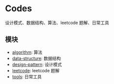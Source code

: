 # Codes

设计模式、数据结构、算法、leetcode 题解、日常工具

## 模块

- [algorithm](./algorithm): 算法
- [data-structure](./data-structure): 数据结构
- [design-pattern](./design-pattern): 设计模式
- [leetcode](./leetcode): leetcode 题解
- [tools](./tools): 日常工具